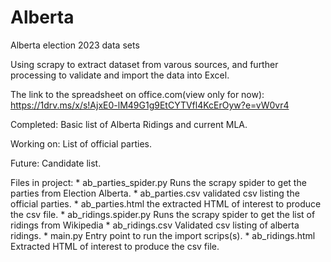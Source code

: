 # Alberta
Alberta election 2023 data sets

Using scrapy to extract dataset from varous sources, and further processing
to validate and import the data into Excel. 

The link to the spreadsheet on office.com(view only for now):
    https://1drv.ms/x/s!AjxE0-lM49G1g9EtCYTVfl4KcErOyw?e=vW0vr4

Completed:
    Basic list of Alberta Ridings and current MLA.

Working on:
    List of official parties.

Future:
    Candidate list.


Files in project:
    * ab_parties_spider.py        Runs the scrapy spider to get the parties from Election Alberta.
    * ab_parties.csv              validated csv listing the official parties.
    * ab_parties.html             the extracted HTML of interest to produce the csv file.
    * ab_ridings.spider.py        Runs the scrapy spider to get the list of ridings from Wikipedia
    * ab_ridings.csv              Validated csv listing of alberta ridings.
    * main.py                     Entry point to run the import scrips(s).
    * ab_ridings.html             Extracted HTML of interest to produce the csv file.  
               
